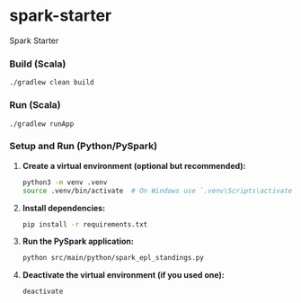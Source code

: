 # spark-starter
Spark Starter

### Build (Scala)
```
./gradlew clean build
```

### Run (Scala)
```
./gradlew runApp
```

### Setup and Run (Python/PySpark)

1.  **Create a virtual environment (optional but recommended):**
    ```bash
    python3 -m venv .venv
    source .venv/bin/activate  # On Windows use `.venv\Scripts\activate`
    ```

2.  **Install dependencies:**
    ```bash
    pip install -r requirements.txt
    ```

3.  **Run the PySpark application:**
    ```bash
    python src/main/python/spark_epl_standings.py
    ```

4.  **Deactivate the virtual environment (if you used one):**
    ```bash
    deactivate
    ```

